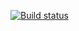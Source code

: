 [![Build status](https://ci.appveyor.com/api/projects/status/bh54aibeqmqvjreq?svg=true)](https://ci.appveyor.com/project/Nik8808/web-interface-testing-9qsvd)
